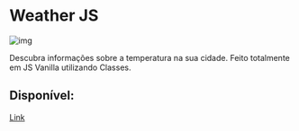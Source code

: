 # Weather JS

![img](https://i.ibb.co/Fm1HsxV/weather.png)

Descubra informações sobre a temperatura na sua cidade. Feito totalmente em JS Vanilla utilizando Classes.

## Disponível:

[Link]()
